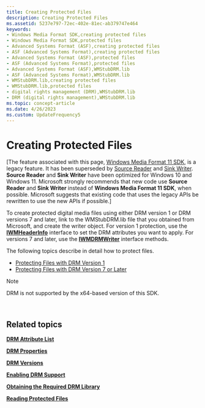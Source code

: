 ```yaml
---
title: Creating Protected Files
description: Creating Protected Files
ms.assetid: 5237e797-72ec-402e-81ec-ab379747e464
keywords:
- Windows Media Format SDK,creating protected files
- Windows Media Format SDK,protected files
- Advanced Systems Format (ASF),creating protected files
- ASF (Advanced Systems Format),creating protected files
- Advanced Systems Format (ASF),protected files
- ASF (Advanced Systems Format),protected files
- Advanced Systems Format (ASF),WMStubDRM.lib
- ASF (Advanced Systems Format),WMStubDRM.lib
- WMStubDRM.lib,creating protected files
- WMStubDRM.lib,protected files
- digital rights management (DRM),WMStubDRM.lib
- DRM (digital rights management),WMStubDRM.lib
ms.topic: concept-article
ms.date: 4/26/2023
ms.custom: UpdateFrequency5
---
```


# Creating Protected Files

\[The feature associated with this page, [Windows Media Format 11 SDK](/windows/win32/wmformat/windows-media-format-11-sdk), is a legacy feature. It has been superseded by [Source Reader](/windows/win32/medfound/source-reader) and [Sink Writer](/windows/win32/medfound/sink-writer). **Source Reader** and **Sink Writer** have been optimized for Windows 10 and Windows 11. Microsoft strongly recommends that new code use **Source Reader** and **Sink Writer** instead of **Windows Media Format 11 SDK**, when possible. Microsoft suggests that existing code that uses the legacy APIs be rewritten to use the new APIs if possible.\]

To create protected digital media files using either DRM version 1 or DRM versions 7 and later, link to the WMStubDRM.lib file that you obtained from Microsoft, and create the writer object. For version 1 protection, use the [**IWMHeaderInfo**](/previous-versions/windows/desktop/api/wmsdkidl/nn-wmsdkidl-iwmheaderinfo) interface to set the DRM attributes you want to apply. For versions 7 and later, use the [**IWMDRMWriter**](/previous-versions/windows/desktop/api/wmsdkidl/nn-wmsdkidl-iwmdrmwriter) interface methods.

The following topics describe in detail how to protect files.

-   [Protecting Files with DRM Version 1](protecting-files-with-drm-version-1.md)
-   [Protecting Files with DRM Version 7 or Later](protecting-files-with-drm-version-7-or-later.md)

> [!Note]  
> DRM is not supported by the x64-based version of this SDK.

 

## Related topics

<dl> <dt>

[**DRM Attribute List**](drm-attribute-list.md)
</dt> <dt>

[**DRM Properties**](drm-properties.md)
</dt> <dt>

[**DRM Versions**](drm-versions.md)
</dt> <dt>

[**Enabling DRM Support**](enabling-drm-support.md)
</dt> <dt>

[**Obtaining the Required DRM Library**](obtaining-the-required-drm-library.md)
</dt> <dt>

[**Reading Protected Files**](reading-protected-files.md)
</dt> </dl>

 

 





